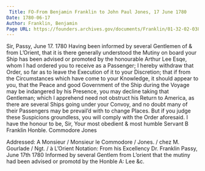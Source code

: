 ```yaml
---
 Title: FO-From Benjamin Franklin to John Paul Jones, 17 June 1780
Date: 1780-06-17
Author: Franklin, Benjamin
Page URL: https://founders.archives.gov/documents/Franklin/01-32-02-0389
---
```


Sir,
Passy, June 17. 1780
Having been informed by several Gentlemen of & from L’Orient, that it is there generally understood the Mutiny on board your Ship has been advised or promoted by the honourable Arthur Lee Esqe, whom I had ordered you to receive as a Passenger; I hereby withdraw that Order, so far as to leave the Execution of it to your Discretion; that if from the Circumstances which have come to your Knowledge, it should appear to you, that the Peace and good Government of the Ship during the Voyage may be indangered by his Presence, you may decline taking that Gentleman; which I apprehend need not obstruct his Return to America, as there are several Ships going under your Convoy, and no doubt many of their Passengers may be prevail’d with to change Places. But if you judge these Suspicions groundless, you will comply with the Order aforesaid. I have the honour to be, Sir, Your most obedient & most humble Servant
B Franklin
Honble. Commodore Jones
  
Addressed: A Monsieur / Monsieur le Commodore / Jones. / chez M. Gourlade / Ngt. / à L’Orient
Notation: From his Excellency Dr. Franklin Passy, June 17th 1780 Informed by several Gentlem from L’orient that the mutiny had been advised or promotd by the Honble A: Lee &c.

